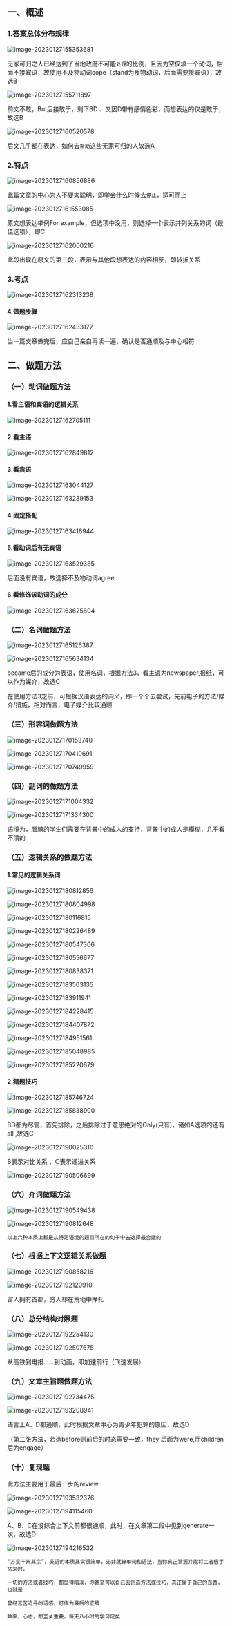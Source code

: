 ## 一、概述

### 1.答案总体分布规律

![image-20230127155353681](./assets/image-20230127155353681.png)

无家可归之人已经达到了当地政府不可能`处理`的比例，且因为空仅填一个动词，后面不接宾语，故使用不及物动词cope（stand为及物动词，后面需要接宾语），故选B

![image-20230127155711897](./assets/image-20230127155711897.png)

前文不敢，But后接敢于，剩下BD 、又因D带有感情色彩，而想表达的仅是敢于，故选B

![image-20230127160520578](./assets/image-20230127160520578.png)

后文几乎都在表达，如何去`帮助`这些无家可归的人故选A

### 2.特点

![image-20230127160856886](./assets/image-20230127160856886.png)

此篇文章的中心为人不要太聪明，即学会什么时候去`停止`，适可而止

![image-20230127161553085](./assets/image-20230127161553085.png)

原文想表达举例For example，但选项中没用，则选择一个表示并列关系的词（最佳选项），即C

![image-20230127162000216](./assets/image-20230127162000216.png)

此段出现在原文的第三段，表示与其他段想表达的内容相反，即转折关系

### 3.考点

![image-20230127162313238](./assets/image-20230127162313238.png)

#### 4.做题步骤

![image-20230127162433177](./assets/image-20230127162433177.png)

当一篇文章做完后，应自己亲自再读一遍，确认是否通顺及与中心相符

## 二、做题方法

### （一）动词做题方法

#### 1.看主语和宾语的逻辑关系

![image-20230127162705111](./assets/image-20230127162705111.png)

#### 2.看主语

![image-20230127162849812](./assets/image-20230127162849812.png)

#### 3.看宾语

![image-20230127163044127](./assets/image-20230127163044127.png)

![image-20230127163239153](./assets/image-20230127163239153.png)

#### 4.固定搭配

![image-20230127163416944](./assets/image-20230127163416944.png)

#### 5.看动词后有无宾语

![image-20230127163529385](./assets/image-20230127163529385.png)

后面没有宾语，故选择不及物动词agree

#### 6.看修饰该动词的成分

![image-20230127163625804](./assets/image-20230127163625804.png)



### （二）名词做题方法

![image-20230127165126387](./assets/image-20230127165126387.png)

![image-20230127165634134](./assets/image-20230127165634134.png)

became后的成分为表语，使用名词，根据方法3，看主语为newspaper,报纸，可以作为媒介，故选C

在使用方法3之前，可根据汉语表达的词义，即一个个去尝试，先前电子的方法/媒介/措施，相对而言，电子媒介比较通顺



### （三）形容词做题方法

![image-20230127170153740](./assets/image-20230127170153740.png)

![image-20230127170410691](./assets/image-20230127170410691.png)

![image-20230127170749959](./assets/image-20230127170749959.png)



### （四）副词的做题方法

![image-20230127171004332](./assets/image-20230127171004332.png)

![image-20230127171334300](./assets/image-20230127171334300.png)

语境为，腼腆的学生们需要在背景中的成人的支持，背景中的成人是模糊，几乎看不清的

### （五）逻辑关系的做题方法

#### 1.常见的逻辑关系词

![image-20230127180812856](./assets/image-20230127180812856.png)

![image-20230127180804998](./assets/image-20230127180804998.png)

![image-20230127180116815](./assets/image-20230127180116815.png)

![image-20230127180226489](./assets/image-20230127180226489.png)

![image-20230127180547306](./assets/image-20230127180547306.png)

![image-20230127180556677](./assets/image-20230127180556677.png)

![image-20230127180838371](./assets/image-20230127180838371.png)

![image-20230127183503135](./assets/image-20230127183503135.png)

![image-20230127183911941](./assets/image-20230127183911941.png)

![image-20230127184228415](./assets/image-20230127184228415.png)

![image-20230127184407872](./assets/image-20230127184407872.png)

![image-20230127184951561](./assets/image-20230127184951561.png)

![image-20230127185048985](./assets/image-20230127185048985.png)

![image-20230127185220679](./assets/image-20230127185220679.png)

#### 2.猜题技巧

![image-20230127185746724](./assets/image-20230127185746724.png)





![image-20230127185838900](./assets/image-20230127185838900.png)



BD都为尽管，首先排除，之后排除过于意思绝对的Only(只有)，诸如A选项的还有all ,故选C



![image-20230127190025310](./assets/image-20230127190025310.png)

B表示对比关系 ，C表示递进关系



![image-20230127190506699](./assets/image-20230127190506699.png)

### （六）介词做题方法

![image-20230127190549438](./assets/image-20230127190549438.png)

![image-20230127190812648](./assets/image-20230127190812648.png)



`以上六种本质上都是从特定语境的题目所在的句子中去选择最合适的`

### （七）根据上下文逻辑关系做题

![image-20230127190858216](./assets/image-20230127190858216.png)



![image-20230127192120910](./assets/image-20230127192120910.png)

富人拥有首都，穷人却在荒地中挣扎

### （八）总分结构对照题

![image-20230127192254130](./assets/image-20230127192254130.png)

![image-20230127192507675](./assets/image-20230127192507675.png)

从高铁到电报……到动画，即加速前行（飞速发展）

### （九）文章主旨题做题方法

![image-20230127192734475](./assets/image-20230127192734475.png)



![image-20230127193208941](./assets/image-20230127193208941.png)



语言上A、D都通顺，此时根据文章中心为青少年犯罪的原因，故选D

（第二张方法，若选before则前后的时态需要一致，they 后面为were,而children后为engage）



### （十）复现题

此方法主要用于最后一步的review

![image-20230127193532376](./assets/image-20230127193532376.png)

![image-20230127194115460](./assets/image-20230127194115460.png)



A、B、C在没综合上下文前都很通顺，此时，在文章第二段中见到generate一次，故选D

![image-20230127194216532](./assets/image-20230127194216532.png)





`“万变不离其宗”，英语的本质其实很简单，无非就算单词和语法，当你真正掌握并能将二者信手拈来时，`

`一切的方法或者技巧，都显得暗淡，你甚至可以自己去创造方法或技巧，真正属于自己的东西，也就是`

`曾经苦苦追寻的语感，可作为最后的底牌`



`效率，心态，都至关重要，每天八小时的学习足矣`